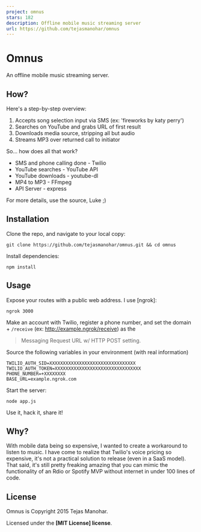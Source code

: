 ```yaml
---
project: omnus
stars: 182
description: Offline mobile music streaming server
url: https://github.com/tejasmanohar/omnus
---
```


Omnus
=====

An offline mobile music streaming server.

How?
----

Here's a step-by-step overview:

1.  Accepts song selection input via SMS (ex: 'fireworks by katy perry')
2.  Searches on YouTube and grabs URL of first result
3.  Downloads media source, stripping all but audio
4.  Streams MP3 over returned call to initiator

So... how does all that work?

-   SMS and phone calling done - Twilio
-   YouTube searches - YouTube API
-   YouTube downloads - youtube-dl
-   MP4 to MP3 - FFmpeg
-   API Server - express

For more details, use the source, Luke ;)

Installation
------------

Clone the repo, and navigate to your local copy:

```
git clone https://github.com/tejasmanohar/omnus.git && cd omnus
```

Install dependencies:

```
npm install
```

Usage
-----

Expose your routes with a public web address. I use \[ngrok\]:

```
ngrok 3000
```

Make an account with Twilio, register a phone number, and set the domain + `/receive` (ex: http://example.ngrok/receive) as the

> Messaging Request URL w/ HTTP POST setting.

Source the following variables in your environment (with real information)

```
TWILIO_AUTH_SID=XXXXXXXXXXXXXXXXXXXXXXXXXXXXXXXX
TWILIO_AUTH_TOKEN=XXXXXXXXXXXXXXXXXXXXXXXXXXXXXXXX
PHONE_NUMBER=+XXXXXXXX
BASE_URL=example.ngrok.com
```

Start the server:

```
node app.js
```

Use it, hack it, share it!

Why?
----

With mobile data being so expensive, I wanted to create a workaround to listen to music. I have come to realize that Twilio's voice pricing so expensive, it's not a practical solution to release (even in a SaaS model). That said, it's still pretty freaking amazing that you can mimic the functionality of an Rdio or Spotify MVP without internet in under 100 lines of code.

License
-------

Omnus is Copyright 2015 Tejas Manohar.

Licensed under the **\[MIT License\] license**.
